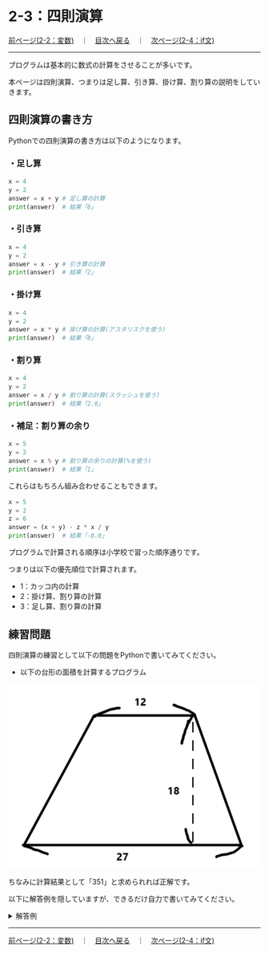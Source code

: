# 2-3：四則演算

[前ページ(2-2：変数)](./2-02.md)　｜　[目次へ戻る](../index.md)　｜　[次ページ(2-4：if文)](./2-04.md)
- - -
プログラムは基本的に数式の計算をさせることが多いです。

本ページは四則演算、つまりは足し算、引き算、掛け算、割り算の説明をしていきます。

## 四則演算の書き方

Pythonでの四則演算の書き方は以下のようになります。

### ・足し算
~~~python
x = 4
y = 2
answer = x + y # 足し算の計算
print(answer)  # 結果「6」
~~~

### ・引き算
~~~python
x = 4
y = 2
answer = x - y # 引き算の計算
print(answer)  # 結果「2」
~~~

### ・掛け算
~~~python
x = 4
y = 2
answer = x * y # 掛け算の計算(アスタリスクを使う)
print(answer)  # 結果「8」
~~~

### ・割り算
~~~python
x = 4
y = 2
answer = x / y # 割り算の計算(スラッシュを使う)
print(answer)  # 結果「2.0」
~~~

### ・補足：割り算の余り
~~~python
x = 5
y = 2
answer = x % y # 割り算の余りの計算(%を使う)
print(answer)  # 結果「1」
~~~

これらはもちろん組み合わせることもできます。
~~~python
x = 5
y = 2
z = 6
answer = (x + y) - z * x / y
print(answer)  # 結果「-8.0」
~~~

プログラムで計算される順序は小学校で習った順序通りです。

つまりは以下の優先順位で計算されます。
- 1：カッコ内の計算
- 2：掛け算、割り算の計算
- 3：足し算、割り算の計算

## 練習問題

四則演算の練習として以下の問題をPythonで書いてみてください。

- 以下の台形の面積を計算するプログラム

<img src="./img/2-03-001.png" width=500px>

ちなみに計算結果として「351」と求められれば正解です。

以下に解答例を隠していますが、できるだけ自力で書いてみてください。

<details>
<summary>解答例</summary>

<b>・2-02_calc_trapezium.py</b>
<br>
<pre>
upper  = 12 # 上底
lower  = 27 # 下底
height = 18 # 高さ

answer = (upper + lower) * height / 2 # 台形の面積 = (上底 + 下底) * 高さ / 2
print(answer)
</pre>

</details>

- - -
[前ページ(2-2：変数)](./2-02.md)　｜　[目次へ戻る](../index.md)　｜　[次ページ(2-4：if文)](./2-04.md)